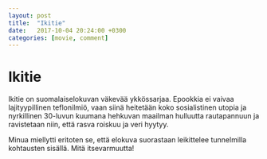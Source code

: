 ```yaml
---
layout: post
title:  "Ikitie"
date:   2017-10-04 20:24:00 +0300
categories: [movie, comment]
---
```


# Ikitie

Ikitie on suomalaiselokuvan väkevää ykkössarjaa. Epookkia ei vaivaa lajityypillinen teflonilmiö, vaan siinä heitetään koko sosialistinen utopia ja nyrkillinen 30-luvun kuumana hehkuvan maailman hulluutta rautapannuun ja ravistetaan niin, että rasva roiskuu ja veri hyytyy.

Minua miellytti eritoten se, että elokuva suorastaan leikittelee tunnelmilla kohtausten sisällä. Mitä itsevarmuutta!

[//]: # "http://www.imdb.com/title/tt4173170/"